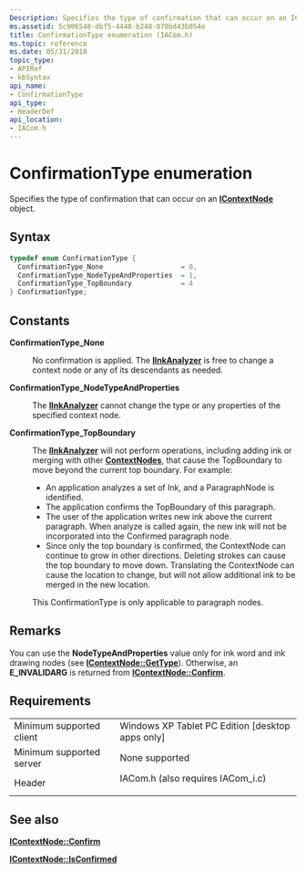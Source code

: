 ```yaml
---
Description: Specifies the type of confirmation that can occur on an IContextNode object.
ms.assetid: 5c906548-dbf5-4448-b248-070bd43b054e
title: ConfirmationType enumeration (IACom.h)
ms.topic: reference
ms.date: 05/31/2018
topic_type: 
- APIRef
- kbSyntax
api_name: 
- ConfirmationType
api_type: 
- HeaderDef
api_location: 
- IACom.h
---
```


# ConfirmationType enumeration

Specifies the type of confirmation that can occur on an [**IContextNode**](icontextnode.md) object.

## Syntax


```C++
typedef enum ConfirmationType { 
  ConfirmationType_None                   = 0,
  ConfirmationType_NodeTypeAndProperties  = 1,
  ConfirmationType_TopBoundary            = 4
} ConfirmationType;
```



## Constants

<dl> <dt>

<span id="ConfirmationType_None"></span><span id="confirmationtype_none"></span><span id="CONFIRMATIONTYPE_NONE"></span>**ConfirmationType\_None**
</dt> <dd>

No confirmation is applied. The [**IInkAnalyzer**](iinkanalyzer.md) is free to change a context node or any of its descendants as needed.

</dd> <dt>

<span id="ConfirmationType_NodeTypeAndProperties"></span><span id="confirmationtype_nodetypeandproperties"></span><span id="CONFIRMATIONTYPE_NODETYPEANDPROPERTIES"></span>**ConfirmationType\_NodeTypeAndProperties**
</dt> <dd>

The [**IInkAnalyzer**](iinkanalyzer.md) cannot change the type or any properties of the specified context node.

</dd> <dt>

<span id="ConfirmationType_TopBoundary"></span><span id="confirmationtype_topboundary"></span><span id="CONFIRMATIONTYPE_TOPBOUNDARY"></span>**ConfirmationType\_TopBoundary**
</dt> <dd>

The [**IInkAnalyzer**](iinkanalyzer.md) will not perform operations, including adding ink or merging with other [**ContextNodes**](icontextnodes.md), that cause the TopBoundary to move beyond the current top boundary. For example:

-   An application analyzes a set of Ink, and a ParagraphNode is identified.
-   The application confirms the TopBoundary of this paragraph.
-   The user of the application writes new ink above the current paragraph. When analyze is called again, the new ink will not be incorporated into the Confirmed paragraph node.
-   Since only the top boundary is confirmed, the ContextNode can continue to grow in other directions. Deleting strokes can cause the top boundary to move down. Translating the ContextNode can cause the location to change, but will not allow additional ink to be merged in the new location.

This ConfirmationType is only applicable to paragraph nodes.

</dd> </dl>

## Remarks

You can use the **NodeTypeAndProperties** value only for ink word and ink drawing nodes (see [**IContextNode::GetType**](icontextnode-gettype.md)). Otherwise, an **E\_INVALIDARG** is returned from [**IContextNode::Confirm**](icontextnode-confirm.md).

## Requirements



|                                     |                                                                                                               |
|-------------------------------------|---------------------------------------------------------------------------------------------------------------|
| Minimum supported client<br/> | Windows XP Tablet PC Edition \[desktop apps only\]<br/>                                                 |
| Minimum supported server<br/> | None supported<br/>                                                                                     |
| Header<br/>                   | <dl> <dt>IACom.h (also requires IACom\_i.c)</dt> </dl> |



## See also

<dl> <dt>

[**IContextNode::Confirm**](icontextnode-confirm.md)
</dt> <dt>

[**IContextNode::IsConfirmed**](icontextnode-isconfirmed.md)
</dt> </dl>

 

 




